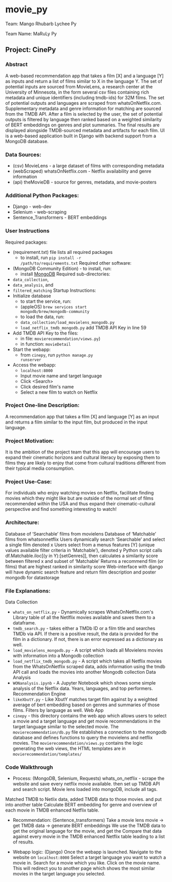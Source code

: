 # movie_py
Team: Mango Rhubarb Lychee Py

Team Name: MaRuLy Py

## Project: CinePy
### Abstract
A web-based recommendation app that takes a film [X] and a language [Y] as inputs and return a list of films similar to X in the language Y. The set of potential inputs are sourced from MovieLens, a research center at the University of Minnesota, in the form several csv files containing rich metadata and unique identifiers (including tmdb-ids) for 32M films. The set of potential outputs and languages are scraped from whatsOnNetflix.com. Supplementary metadata and genre information for matching are sourced from the TMDB API. After a film is selected by the user, the set of potential outputs is filtered by language then ranked based on a weighted similarity of BERT embeddings on genres and plot summaries. The final results are displayed alongside TMDB-sourced metadata and artifacts for each film. UI is a web-based application built in Django with backend support from a MongoDB database.

### Data Sources:
- (csv) MovieLens - a large dataset of films with corresponding metadata
- (webScraped) whatsOnNetflix.com - Netflix availability and genre information
- (api) theMovieDB - source for genres, metadata, and movie-posters

### Additional Python Packages:
 - Django - web-dev
 - Selenium - web-scraping
 - Sentence_Transformers - BERT embeddings

### User Instructions
Required packages:
 - (requirement.txt) file lists all required packages
   - to install, run <code>pip install -r /path/to/requirements.txt</code>
Required other software:
 - (MongoDB Community Edition) - to install, run:
   - install [MongoDB](https://www.mongodb.com/docs/v7.0/administration/install-community/)
Required sub-directories:
 - <code>data_collection</code>,
 - <code>data_analysis</code>, and
 - <code>filtered_matching</code>
Startup Instructions:
 - Initialize database
   - to start the service, run:
    - (appleOS) <code>brew services start mongodb/brew/mongodb-community</code>
   - to load the data, run: 
    - <code>data_collection/load_movielens_mongodb.py</code> 
    - <code>load_netflix_tmdb_mongodb.py</code> add TMDB API Key in line 59
 - Add TMDB API Key to the files:
   - in file: <code>movierecommendation/views.py</code>)
    - in function: <code>movieDetail</code>
 - Start the webapp:
   - from <code>cinepy</code>, run <code>python manage.py runserver</code>
 - Access the webapp:
   - <code>localhost:8000</code>
   - Input movie name and target language
   - Click \<Search\>
   - Click desired film's name
   - Select a new film to watch on Netflix

### Project One-line Description:
A recommendation app that takes a film [X] and language [Y] as an input and returns a film similar to the input film, but produced in the input language.

### Project Motivation:
It is the ambition of the project team that this app will encourage users to expand their cinematic horizons and cultural literacy by exposing them to films they are likely to enjoy that come from cultural traditions different from their typical media consumption.

### Project Use-Case:
For individuals who enjoy watching movies on Netflix, facilitate finding movies which they might like but are outside of the normal set of films recommended within the USA and thus expand their cinematic-cultural perspective and find something interesting to watch!

### Architecture:
Database of ‘Searchable’ films from movielens
Database of ‘Matchable’ films from whatsonnetflix
Users dynamically search ‘Searchable’ and select a single film denoted x
Users select from a menus features [Y] (unique values available filter criteria in ‘Matchable’), denoted y
Python script calls df.Matchable.iloc[(y in Y):[setGenres]], then calculates a similarity score between filtered x and subset of ‘Matchable’
Returns a recommend film (or films) that are highest ranked in similarity score
Web-interface with django will have dynamic search feature and return film description and poster
mongodb for datastorage

### File Explanations:
Data Collection
- <code>whats_on_netflix.py</code> - Dynamically scrapes WhatsOnNetflix.com's Library table of all the Netlflix movies available and saves them to a dataframe. 
- <code>tmdb_search.py</code> - takes either a TMDb ID or a film title and searches TMDb via API. If there is a positive result, the data is provided for the film in a dictionary. If not, there is an error expressed as a dictionary as well. 
- <code>load_movielens_mongodb.py</code> - A script which loads all Movielens movies with information into a Mongodb collection
- <code>load_netflix_tmdb_mongodb.py</code> - A script which takes all Netflix movies from the WhatsOnNetflix scraped data, adds information using the tmdb API call and loads the movies into another Mongodb collection
Data Analysis
- <code>WONanalysis.ipynb</code> - A Jupyter Notebook which shows some simple analysis of the Netflix data. Years, languages, and top performers. 
Recommendation Engine
- <code>likeXbutY.py</code> - Like XbutY matches target film against by a weighted average of bert embedding based on genres and summaries of those films. Filters by language as well. 
Web App
- <code>cinepy</code> - this directory contains the web app which allows users to select a movie and a target language and get movie recommendations in the target language similar to the selected movie. The <code>movierecommendation/db.py</code> file establishes a connection to the mongodb database and defines functions to query the movielens and netflix movies. The <code>movierecommendation/views.py</code> contains the logic generating the web views, the HTML templates are in <code>movierecommendation/templates/</code>

### Code Walkthrough
- Process: (MongoDB, Selenium, Requests)
whats_on_netflix - scrape the website and save every netflix movie available. 
then set up TMDB API and search script.
Movie lens loaded into mongoDB, include all tags. 

Matched TMDB to Netlix data, added TMDB data to those movies. and put into another table
Calculate BERT embedding for genre and overview of each movie in TMDB enhanced Netflix table. 

- Recommendation: (Sentence_transformers)
Take a movie lens movie -> get TMDB data -> generate BERT embeddings
We use the TMDB data to get the original language for the movie, and get the 
Compare that data against every movie in the TMDB enhanced Netflix table leading to a list of results. 

- Webapp logic: (Django)
Once the webapp is launched. Navigate to the website on <code>localhost:8000</code>
Select a target language you want to watch a movie in.
Search for a movie which you like.
Click on the movie name.
This will redirect you to another page which shows the most similar movies in the target language you selected. 



